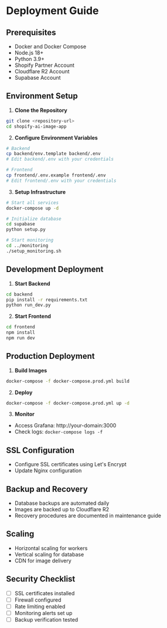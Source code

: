 # Deployment Guide

## Prerequisites
- Docker and Docker Compose
- Node.js 18+
- Python 3.9+
- Shopify Partner Account
- Cloudflare R2 Account
- Supabase Account

## Environment Setup

1. **Clone the Repository**
```bash
git clone <repository-url>
cd shopify-ai-image-app
```

2. **Configure Environment Variables**
```bash
# Backend
cp backend/env.template backend/.env
# Edit backend/.env with your credentials

# Frontend
cp frontend/.env.example frontend/.env
# Edit frontend/.env with your credentials
```

3. **Setup Infrastructure**

```bash
# Start all services
docker-compose up -d

# Initialize database
cd supabase
python setup.py

# Start monitoring
cd ../monitoring
./setup_monitoring.sh
```

## Development Deployment

1. **Start Backend**
```bash
cd backend
pip install -r requirements.txt
python run_dev.py
```

2. **Start Frontend**
```bash
cd frontend
npm install
npm run dev
```

## Production Deployment

1. **Build Images**
```bash
docker-compose -f docker-compose.prod.yml build
```

2. **Deploy**
```bash
docker-compose -f docker-compose.prod.yml up -d
```

3. **Monitor**
- Access Grafana: http://your-domain:3000
- Check logs: `docker-compose logs -f`

## SSL Configuration
- Configure SSL certificates using Let's Encrypt
- Update Nginx configuration

## Backup and Recovery
- Database backups are automated daily
- Images are backed up to Cloudflare R2
- Recovery procedures are documented in maintenance guide

## Scaling
- Horizontal scaling for workers
- Vertical scaling for database
- CDN for image delivery

## Security Checklist
- [ ] SSL certificates installed
- [ ] Firewall configured
- [ ] Rate limiting enabled
- [ ] Monitoring alerts set up
- [ ] Backup verification tested 